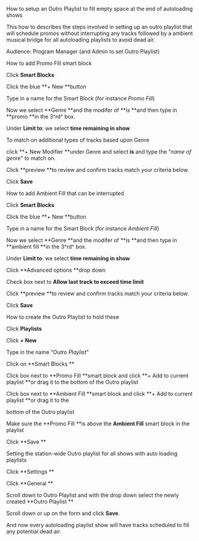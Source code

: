 How to setup an Outro Playlist to fill empty space at the end of
autoloading shows

This how to describes the steps involved in setting up an outro playlist
that will schedule promos without interrupting any tracks followed by a
ambient musical bridge for all autoloading playlists to avoid dead air.

Audience: Program Manager (and Admin to set Outro Playlist)

How to add Promo Fill smart block

Click **Smart Blocks**

Click the blue **+ New **button

Type in a name for the Smart Block (for instance *Promo Fill*)

Now we select **Genre **and the modifer of **is **and then type in
**promo **in the 3^rd^ box.

Under **Limit to**: we select **time remaining in show**

To match on additional types of tracks based upon Genre

click **+ New Modifier **under Genre and select **is** and type the
“*name of genre*” to match on.

Click **preview **to review and confirm tracks match your criteria
below.

Click **Save**

How to add Ambient Fill that can be interrupted

Click **Smart Blocks**

Click the blue **+ New **button

Type in a name for the Smart Block (for instance *Ambient Fill*)

Now we select **Genre **and the modifer of **is **and then type in
**ambient fill **in the 3^rd^ box.

Under **Limit to**: we select **time remaining in show**

Click **Advanced options **drop down

Check box next to **Allow last track to exceed time limit**

Click **preview **to review and confirm tracks match your criteria
below.

Click **Save**

How to create the Outro Playlist to hold these

Click **Playlists**

Click **+ New**

Type in the name “*Outro Playlist*”

Click on **Smart Blocks **

Click box next to **Promo Fill **smart block and click **+ Add to
current playlist **or drag it to the bottom of the Outro playlist

Click box next to **Ambient Fill **smart block and click **+ Add to
current playlist **or drag it to the

bottom of the Outro playlist

Make sure the **Promo Fill **is above the **Ambient Fill** smart block
in the playlist

Click **Save **

Setting the station-wide Outro playlist for all shows with auto loading
playlists

Click **Settings **

Click **General **

Scroll down to Outro Playlist and with the drop down select the newly
created **Outro Playlist **

Scroll down or up on the form and click **Save**.

And now every autoloading playlist show will have tracks scheduled to
fill any potential dead air.


